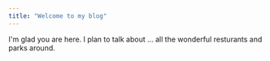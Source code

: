 ```yaml
---
title: "Welcome to my blog"
---
```


I'm glad you are here. I plan to talk about ...
all the wonderful resturants and parks around. 
